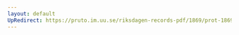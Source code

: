 ```yaml
---
layout: default
UpRedirect: https://pruto.im.uu.se/riksdagen-records-pdf/1869/prot-1869--fk--318/prot-1869--fk--318_021.pdf
---
```

